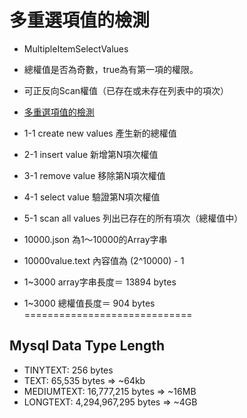 # 多重選項值的檢測

* MultipleItemSelectValues
* 總權值是否為奇數，true為有第一項的權限。
* 可正反向Scan權值（已存在或未存在列表中的項次）
* [多重選項值的檢測](https://docs.google.com/spreadsheets/d/1pCkF7-pwB8wrdPEr9Q-Gg3BsvHjmXHf7-RSl-S5Nr4Y/edit#gid=0)

* 1-1 create new values 產生新的總權值
* 2-1 insert value 新增第N項次權值
* 3-1 remove value 移除第N項次權值
* 4-1 select value 驗證第N項次權值
* 5-1 scan all values 列出已存在的所有項次（總權值中）

* 10000.json 為1～10000的Array字串
* 10000value.text 內容值為 (2^10000) - 1

* 1~3000 array字串長度＝ 13894 bytes
* 1~3000 總權值長度＝ 904 bytes
=============================

## Mysql Data Type Length

* TINYTEXT: 256 bytes
* TEXT: 65,535 bytes => ~64kb
* MEDIUMTEXT: 16,777,215 bytes => ~16MB
* LONGTEXT: 4,294,967,295 bytes => ~4GB
